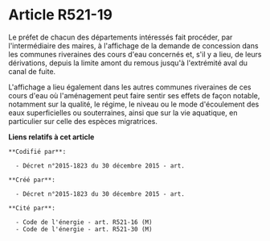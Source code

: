# Article R521-19

Le préfet de chacun des départements intéressés fait procéder, par l'intermédiaire des maires, à l'affichage de la demande de
concession dans les communes riveraines des cours d'eau concernés et, s'il y a lieu, de leurs dérivations, depuis la limite
amont du remous jusqu'à l'extrémité aval du canal de fuite.

L'affichage a lieu également dans les autres communes riveraines de ces cours d'eau où l'aménagement peut faire sentir ses
effets de façon notable, notamment sur la qualité, le régime, le niveau ou le mode d'écoulement des eaux superficielles ou
souterraines, ainsi que sur la vie aquatique, en particulier sur celle des espèces migratrices.

**Liens relatifs à cet article**

	**Codifié par**:

	  - Décret n°2015-1823 du 30 décembre 2015 - art.

	**Créé par**:

	  - Décret n°2015-1823 du 30 décembre 2015 - art.

	**Cité par**:

	  - Code de l'énergie - art. R521-16 (M)
	  - Code de l'énergie - art. R521-30 (M)
